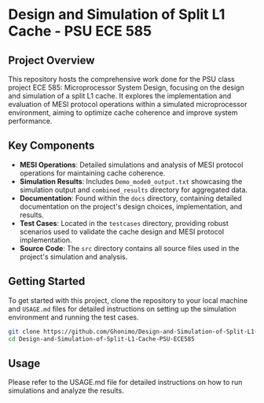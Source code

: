 # Design and Simulation of Split L1 Cache - PSU ECE 585

## Project Overview
This repository hosts the comprehensive work done for the PSU class project ECE 585: Microprocessor System Design, focusing on the design and simulation of a split L1 cache. It explores the implementation and evaluation of MESI protocol operations within a simulated microprocessor environment, aiming to optimize cache coherence and improve system performance.

## Key Components
- **MESI Operations**: Detailed simulations and analysis of MESI protocol operations for maintaining cache coherence.
- **Simulation Results**: Includes `Demo_mode0_output.txt` showcasing the simulation output and `combined_results` directory for aggregated data.
- **Documentation**: Found within the `docs` directory, containing detailed documentation on the project's design choices, implementation, and results.
- **Test Cases**: Located in the `testcases` directory, providing robust scenarios used to validate the cache design and MESI protocol implementation.
- **Source Code**: The `src` directory contains all source files used in the project's simulation and analysis.

## Getting Started
To get started with this project, clone the repository to your local machine and `USAGE.md` files for detailed instructions on setting up the simulation environment and running the test cases.

```bash
git clone https://github.com/Ghonimo/Design-and-Simulation-of-Split-L1-Cache-PSU-ECE585
cd Design-and-Simulation-of-Split-L1-Cache-PSU-ECE585
```
## Usage
Please refer to the USAGE.md file for detailed instructions on how to run simulations and analyze the results.

